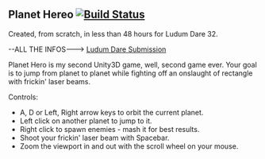 ## Planet Hereo [![Build Status](https://travis-ci.org/JonathanPorta/planet-hero.svg)](https://travis-ci.org/JonathanPorta/planet-hero)

Created, from scratch, in less than 48 hours for Ludum Dare 32.

--ALL THE INFOS---> [Ludum Dare Submission](http://ludumdare.com/compo/ludum-dare-32/?action=preview&uid=50740)

Planet Hero is my second Unity3D game, well, second game ever. Your goal is to jump from planet to planet while fighting off an onslaught of rectangle with frickin' laser beams. 

Controls: 
- A, D or Left, Right arrow keys to orbit the current planet. 
- Left click on another planet to jump to it. 
- Right click to spawn enemies - mash it for best results. 
- Shoot your frickin' laser beam with Spacebar. 
- Zoom the viewport in and out with the scroll wheel on your mouse. 
